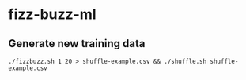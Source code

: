# fizz-buzz-ml

## Generate new training data

`./fizzbuzz.sh 1 20 > shuffle-example.csv && ./shuffle.sh shuffle-example.csv`
